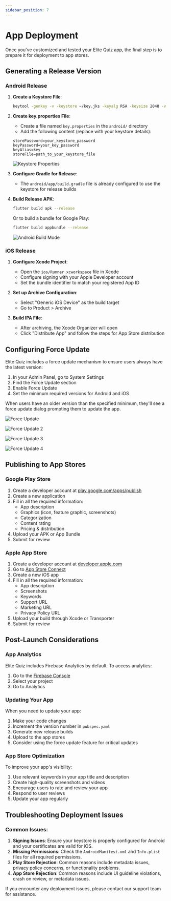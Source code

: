 ```yaml
---
sidebar_position: 7
---
```


# App Deployment

Once you've customized and tested your Elite Quiz app, the final step is to prepare it for deployment to app stores.

## Generating a Release Version

### Android Release

1. **Create a Keystore File**:

   ```bash
   keytool -genkey -v -keystore ~/key.jks -keyalg RSA -keysize 2048 -validity 10000 -alias key
   ```

2. **Create key.properties File**:

   - Create a file named `key.properties` in the `android/` directory
   - Add the following content (replace with your keystore details):

   ```properties
   storePassword=your_keystore_password
   keyPassword=your_key_password
   keyAlias=key
   storeFile=path_to_your_keystore_file
   ```

   ![Keystore Properties](/img/app/keystore_properties.png)

3. **Configure Gradle for Release**:

   - The `android/app/build.gradle` file is already configured to use the keystore for release builds

4. **Build Release APK**:

   ```bash
   flutter build apk --release
   ```

   Or to build a bundle for Google Play:

   ```bash
   flutter build appbundle --release
   ```

   ![Android Build Mode](/img/app/android_build_mode.png)

### iOS Release

1. **Configure Xcode Project**:

   - Open the `ios/Runner.xcworkspace` file in Xcode
   - Configure signing with your Apple Developer account
   - Set the bundle identifier to match your registered App ID

2. **Set up Archive Configuration**:

   - Select "Generic iOS Device" as the build target
   - Go to Product > Archive

3. **Build IPA File**:
   - After archiving, the Xcode Organizer will open
   - Click "Distribute App" and follow the steps for App Store distribution

## Configuring Force Update

Elite Quiz includes a force update mechanism to ensure users always have the latest version:

1. In your Admin Panel, go to System Settings
2. Find the Force Update section
3. Enable Force Update
4. Set the minimum required versions for Android and iOS

When users have an older version than the specified minimum, they'll see a force update dialog prompting them to update the app.

![Force Update](/img/app/force-update.webp)

![Force Update 2](/img/app/force-update-2.webp)

![Force Update 3](/img/app/force-update-3.webp)

![Force Update 4](/img/app/force-update-4.webp)

## Publishing to App Stores

### Google Play Store

1. Create a developer account at [play.google.com/apps/publish](https://play.google.com/apps/publish)
2. Create a new application
3. Fill in all the required information:
   - App description
   - Graphics (icon, feature graphic, screenshots)
   - Categorization
   - Content rating
   - Pricing & distribution
4. Upload your APK or App Bundle
5. Submit for review

### Apple App Store

1. Create a developer account at [developer.apple.com](https://developer.apple.com)
2. Go to [App Store Connect](https://appstoreconnect.apple.com)
3. Create a new iOS app
4. Fill in all the required information:
   - App description
   - Screenshots
   - Keywords
   - Support URL
   - Marketing URL
   - Privacy Policy URL
5. Upload your build through Xcode or Transporter
6. Submit for review

## Post-Launch Considerations

### App Analytics

Elite Quiz includes Firebase Analytics by default. To access analytics:

1. Go to the [Firebase Console](https://console.firebase.google.com/)
2. Select your project
3. Go to Analytics

### Updating Your App

When you need to update your app:

1. Make your code changes
2. Increment the version number in `pubspec.yaml`
3. Generate new release builds
4. Upload to the app stores
5. Consider using the force update feature for critical updates

### App Store Optimization

To improve your app's visibility:

1. Use relevant keywords in your app title and description
2. Create high-quality screenshots and videos
3. Encourage users to rate and review your app
4. Respond to user reviews
5. Update your app regularly

## Troubleshooting Deployment Issues

### Common Issues:

1. **Signing Issues**: Ensure your keystore is properly configured for Android and your certificates are valid for iOS.
2. **Missing Permissions**: Check the `AndroidManifest.xml` and `Info.plist` files for all required permissions.
3. **Play Store Rejection**: Common reasons include metadata issues, privacy policy concerns, or functionality problems.
4. **App Store Rejection**: Common reasons include UI guideline violations, crash on review, or metadata issues.

If you encounter any deployment issues, please contact our support team for assistance.
